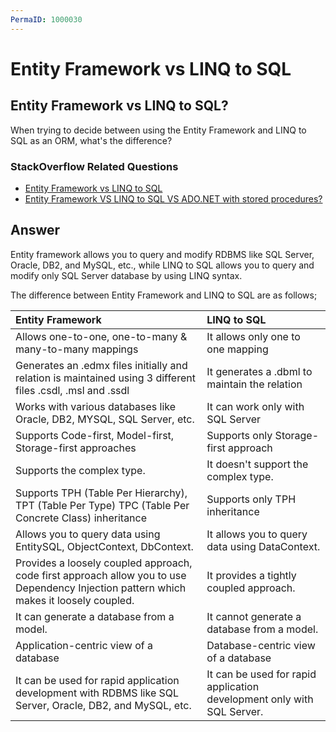 ```yaml
---
PermaID: 1000030
---
```


# Entity Framework vs LINQ to SQL

## Entity Framework vs LINQ to SQL? 

When trying to decide between using the Entity Framework and LINQ to SQL as an ORM, what's the difference?

### StackOverflow Related Questions

 - [Entity Framework vs LINQ to SQL](https://stackoverflow.com/questions/8676/entity-framework-vs-linq-to-sql)
 - [Entity Framework VS LINQ to SQL VS ADO.NET with stored procedures?](https://stackoverflow.com/questions/2698151/entity-framework-vs-linq-to-sql-vs-ado-net-with-stored-procedures)

## Answer

Entity framework allows you to query and modify RDBMS like SQL Server, Oracle, DB2, and MySQL, etc., while LINQ to SQL allows you to query and modify only SQL Server database by using LINQ syntax. 

The difference between Entity Framework and LINQ to SQL are as follows;

| Entity Framework                                           | LINQ to SQL                                                    |
|:---------------------------------------------------------- |:---------------------------------------------------------------|
| Allows one-to-one, one-to-many & many-to-many mappings  | It allows only one to one mapping                                 |
| Generates an .edmx files initially and relation is maintained using 3 different files .csdl, .msl and .ssdl  | It generates a .dbml to maintain the relation  |
| Works with various databases like Oracle, DB2, MYSQL, SQL Server, etc. | It can work only with SQL Server                   |
| Supports Code-first, Model-first, Storage-first approaches | Supports only Storage-first approach        
| Supports the complex type.                                 | It doesn't support the complex type.                           |
| Supports TPH (Table Per Hierarchy), TPT (Table Per Type) TPC (Table Per Concrete Class) inheritance | Supports only TPH inheritance
| Allows you to query data using EntitySQL, ObjectContext, DbContext. | It allows you to query data using DataContext.        |
| Provides a loosely coupled approach, code first approach allow you to use Dependency Injection pattern which makes it loosely coupled. | It provides a tightly coupled approach. |
| It can generate a database from a model.                       | It cannot generate a database from a model.                        |
| Application-centric view of a database                     | Database-centric view of a database                            |
| It can be used for rapid application development with RDBMS like SQL Server, Oracle, DB2, and MySQL, etc. | It can be used for rapid application development only with SQL Server. |
